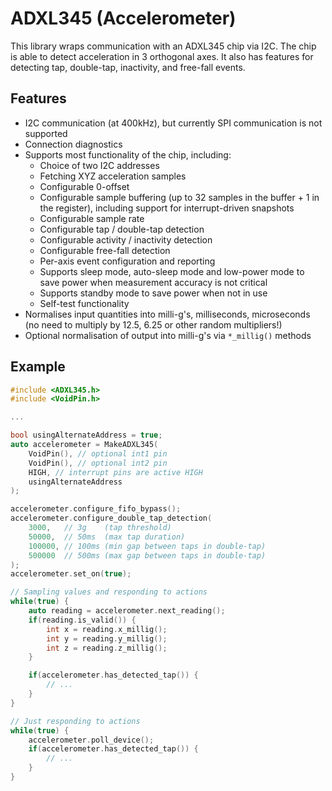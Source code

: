 # ADXL345 (Accelerometer)

This library wraps communication with an ADXL345 chip via I2C. The chip is able
to detect acceleration in 3 orthogonal axes. It also has features for detecting
tap, double-tap, inactivity, and free-fall events.

## Features

* I2C communication (at 400kHz), but currently SPI communication is not
  supported
* Connection diagnostics
* Supports most functionality of the chip, including:
  * Choice of two I2C addresses
  * Fetching XYZ acceleration samples
  * Configurable 0-offset
  * Configurable sample buffering (up to 32 samples in the buffer + 1 in the
    register), including support for interrupt-driven snapshots
  * Configurable sample rate
  * Configurable tap / double-tap detection
  * Configurable activity / inactivity detection
  * Configurable free-fall detection
  * Per-axis event configuration and reporting
  * Supports sleep mode, auto-sleep mode and low-power mode to save power when
    measurement accuracy is not critical
  * Supports standby mode to save power when not in use
  * Self-test functionality
* Normalises input quantities into milli-g's, milliseconds, microseconds (no
  need to multiply by 12.5, 6.25 or other random multipliers!)
* Optional normalisation of output into milli-g's via `*_millig()` methods

## Example

```cpp
#include <ADXL345.h>
#include <VoidPin.h>

...

bool usingAlternateAddress = true;
auto accelerometer = MakeADXL345(
	VoidPin(), // optional int1 pin
	VoidPin(), // optional int2 pin
	HIGH, // interrupt pins are active HIGH
	usingAlternateAddress
);

accelerometer.configure_fifo_bypass();
accelerometer.configure_double_tap_detection(
	3000,   // 3g    (tap threshold)
	50000,  // 50ms  (max tap duration)
	100000, // 100ms (min gap between taps in double-tap)
	500000  // 500ms (max gap between taps in double-tap)
);
accelerometer.set_on(true);

// Sampling values and responding to actions
while(true) {
	auto reading = accelerometer.next_reading();
	if(reading.is_valid()) {
		int x = reading.x_millig();
		int y = reading.y_millig();
		int z = reading.z_millig();
	}

	if(accelerometer.has_detected_tap()) {
		// ...
	}
}

// Just responding to actions
while(true) {
	accelerometer.poll_device();
	if(accelerometer.has_detected_tap()) {
		// ...
	}
}
```
